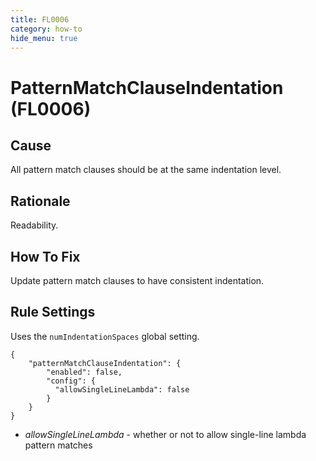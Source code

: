 ```yaml
---
title: FL0006
category: how-to
hide_menu: true
---
```


# PatternMatchClauseIndentation (FL0006)

## Cause

All pattern match clauses should be at the same indentation level.

## Rationale

Readability.

## How To Fix

Update pattern match clauses to have consistent indentation.

## Rule Settings

Uses the `numIndentationSpaces` global setting.

    {
        "patternMatchClauseIndentation": {
            "enabled": false,
            "config": {
              "allowSingleLineLambda": false
            }
        }
    }

* *allowSingleLineLambda* - whether or not to allow single-line lambda pattern matches
